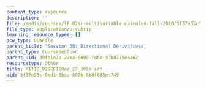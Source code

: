 ```yaml
---
content_type: resource
description: ''
file: /media/courses/18-02sc-multivariable-calculus-fall-2010/3f37e35c9ed15bea899b8b8f685ec749_MIT18_02SCF10Rec_27_300k.vtt
file_type: application/x-subrip
learning_resource_types: []
ocw_type: OCWFile
parent_title: 'Session 38: Directional Derivatives'
parent_type: CourseSection
parent_uid: 39fb1a7a-22ea-5009-fdbd-92b8775e6362
resourcetype: Other
title: MIT18_02SCF10Rec_27_300k.srt
uid: 3f37e35c-9ed1-5bea-899b-8b8f685ec749
---
```


